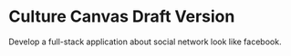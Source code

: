 # Culture Canvas Draft Version
Develop a full-stack application about social network look like facebook.


